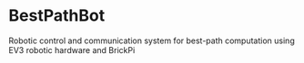# BestPathBot
Robotic control and communication system for best-path computation using EV3 robotic hardware and BrickPi
